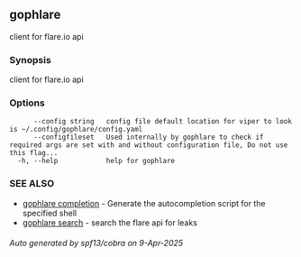 ## gophlare

client for flare.io api

### Synopsis

client for flare.io api

### Options

```
      --config string   config file default location for viper to look is ~/.config/gophlare/config.yaml
      --configfileset   Used internally by gophlare to check if required args are set with and without configuration file, Do not use this flag...
  -h, --help            help for gophlare
```

### SEE ALSO

* [gophlare completion](gophlare_completion.md)	 - Generate the autocompletion script for the specified shell
* [gophlare search](gophlare_search.md)	 - search the flare api for leaks

###### Auto generated by spf13/cobra on 9-Apr-2025
